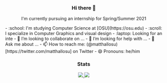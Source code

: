 <div align="center">
  <h3>Hi there 👋</h3>
  <p>I'm currently pursuing an internship for Spring/Summer 2021</p>
</div>
- :school: I'm studying Computer Science at [OSU](https://osu.edu)
- :scroll: I specialize in Computer Graphics and visual design
- :laptop: Looking for an inte
- 👯 I’m looking to collaborate on ...
- 🤔 I’m looking for help with ...
- 💬 Ask me about ...
- 📫 How to reach me: (@matthallosu)[https://twitter.com/matthallosu] on Twitter
- 😄 Pronouns: he/him

<!--- ⚡ Fun fact: ...-->



<div align="center">
  <h3>Stats</h3>
</div>
<div align="center">
  <a href="https://github.com/mh15" target="_blank">
    <img
      src="https://github-readme-stats.vercel.app/api?username=mh15&hide=stars">
    <img
      src="https://github-readme-stats.vercel.app/api/top-langs/?username=mh15&layout=compact">
  </a>
</div>

